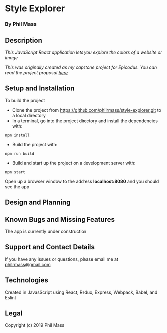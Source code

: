 # Style Explorer

### By **Phil Mass**

## Description

_This JavaScript React application lets you explore the colors of a website or image_

_This was originally created as my capstone project for Epicodus. You can read the project proposal [here](docs/proposal.md)_

## Setup and Installation

To build the project
* Clone the project from https://github.com/philrmass/style-explorer.git to a local directory
* In a terminal, go into the project directory and install the dependencies with:
```console
npm install
```
* Build the project with:
```console
npm run build 
```
* Build and start up the project on a development server with:
```console
npm start
```
Open up a browser window to the address **localhost:8080** and you should see the app

## Design and Planning

## Known Bugs and Missing Features

The app is currently under construction

## Support and Contact Details

If you have any issues or questions, please email me at philrmass@gmail.com

## Technologies

Created in JavasScript using React, Redux, Express, Webpack, Babel, and Eslint

## Legal

Copyright (c) 2019 Phil Mass
